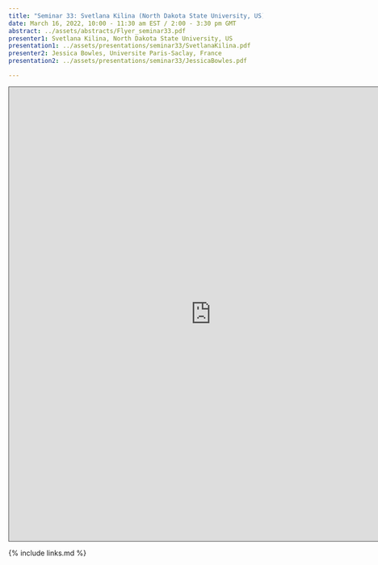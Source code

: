 ```yaml
---
title: "Seminar 33: Svetlana Kilina (North Dakota State University, US) and Jessica Bowles (Universite Paris-Saclay, France)"
date: March 16, 2022, 10:00 - 11:30 am EST / 2:00 - 3:30 pm GMT
abstract: ../assets/abstracts/Flyer_seminar33.pdf
presenter1: Svetlana Kilina, North Dakota State University, US
presentation1: ../assets/presentations/seminar33/SvetlanaKilina.pdf
presenter2: Jessica Bowles, Universite Paris-Saclay, France
presentation2: ../assets/presentations/seminar33/JessicaBowles.pdf

---
```


<iframe src="https://ub.hosted.panopto.com/Panopto/Pages/Embed.aspx?id=bc718df6-27d2-46ce-967f-ae5a0109d5bb
&autoplay=false&offerviewer=true&showtitle=true&showbrand=true&captions=false&interactivity=all" height="900" width="800" 
style="border: 1px solid #464646;" allowfullscreen allow="autoplay"></iframe>


{% include links.md %}


